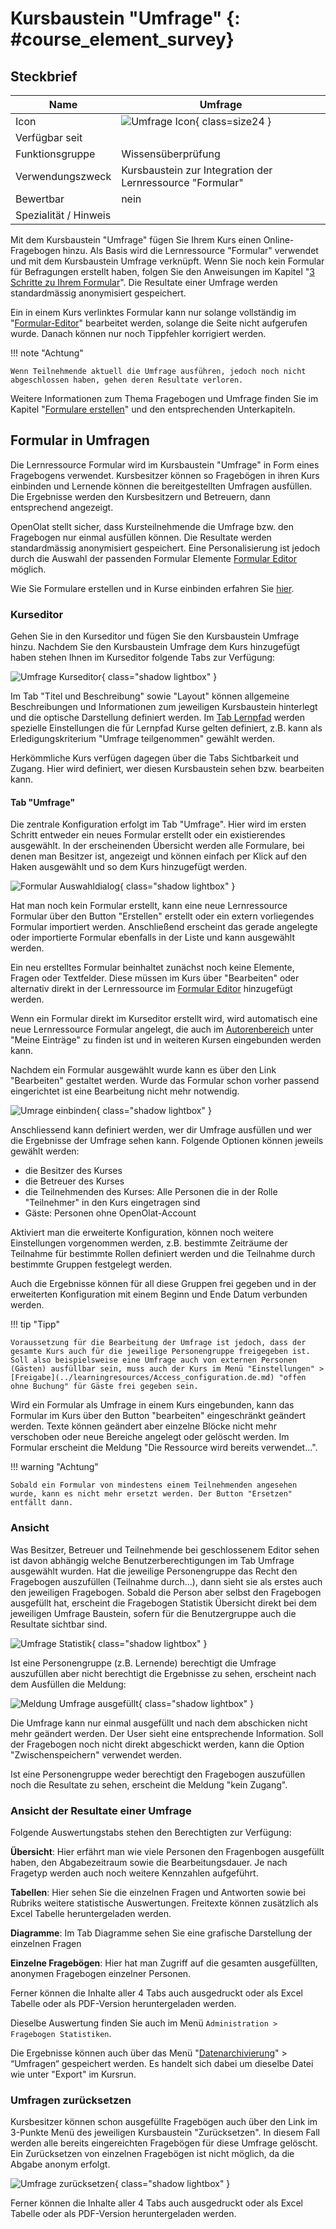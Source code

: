 # Kursbaustein "Umfrage" {: #course_element_survey}

## Steckbrief

Name | Umfrage
---------|----------
Icon | ![Umfrage Icon](assets/formular_434343_64.png){ class=size24  }
Verfügbar seit | 
Funktionsgruppe | Wissensüberprüfung
Verwendungszweck | Kursbaustein zur Integration der Lernressource "Formular"
Bewertbar | nein
Spezialität / Hinweis |



Mit dem Kursbaustein "Umfrage" fügen Sie Ihrem Kurs einen Online-Fragebogen hinzu. Als Basis wird die Lernressource "Formular" verwendet und mit dem Kursbaustein Umfrage verknüpft. Wenn Sie noch kein Formular für Befragungen erstellt haben, folgen Sie den Anweisungen im Kapitel "[3 Schritte zu Ihrem Formular](../forms/Three_Steps_to_your_Form.de.md)". Die Resultate einer Umfrage werden standardmässig anonymisiert gespeichert.

Ein in einem Kurs verlinktes Formular kann nur solange vollständig im "[Formular-Editor](../learningresources/Form_Editor.de.md)" bearbeitet werden, solange die Seite nicht aufgerufen wurde. Danach können nur noch Tippfehler korrigiert werden.

!!! note "Achtung"

    Wenn Teilnehmende aktuell die Umfrage ausführen, jedoch noch nicht abgeschlossen haben, gehen deren Resultate verloren.

Weitere Informationen zum Thema Fragebogen und Umfrage finden Sie im Kapitel "[Formulare erstellen](../learningresources/Form.de.md)" und den entsprechenden Unterkapiteln.

## Formular in Umfragen

Die Lernressource Formular wird im Kursbaustein "Umfrage" in Form eines Fragebogens verwendet. Kursbesitzer können so Fragebögen in ihren Kurs einbinden und Lernende können die bereitgestellten Umfragen ausfüllen. Die Ergebnisse werden den Kursbesitzern und Betreuern, dann entsprechend angezeigt.

OpenOlat stellt sicher, dass Kursteilnehmende die Umfrage bzw. den Fragebogen nur einmal ausfüllen können. Die Resultate werden standardmässig anonymisiert gespeichert. Eine Personalisierung ist jedoch durch die Auswahl der passenden Formular Elemente [Formular Editor](../learningresources/Form_Editor.de.md) möglich.

Wie Sie Formulare erstellen und in Kurse einbinden erfahren Sie [hier](../forms/Three_Steps_to_your_Form.de.md).

### Kurseditor

Gehen Sie in den Kurseditor und fügen Sie den Kursbaustein Umfrage hinzu. Nachdem Sie den Kursbaustein Umfrage dem Kurs hinzugefügt haben stehen Ihnen im Kurseditor folgende Tabs zur Verfügung:

![Umfrage Kurseditor](assets/Umfrage_Kurseditor.png){ class="shadow lightbox" }

Im Tab "Titel und Beschreibung" sowie "Layout" können allgemeine Beschreibungen und Informationen zum jeweiligen Kursbaustein hinterlegt und die optische Darstellung definiert werden. Im [Tab Lernpfad](../learningresources/Learning_path_course_Course_editor.de.md) werden spezielle Einstellungen die für Lernpfad Kurse gelten definiert, z.B. kann als Erledigungskriterium "Umfrage teilgenommen" gewählt werden.

Herkömmliche Kurs verfügen dagegen über die Tabs Sichtbarkeit und Zugang. Hier wird definiert, wer diesen Kursbaustein sehen bzw. bearbeiten kann.

#### Tab "Umfrage"

Die zentrale Konfiguration erfolgt im Tab "Umfrage". Hier wird im ersten Schritt entweder ein neues Formular erstellt oder ein existierendes ausgewählt. In der erscheinenden Übersicht werden alle Formulare, bei denen man Besitzer ist, angezeigt und können einfach per Klick auf den Haken ausgewählt und so dem Kurs hinzugefügt werden.

![Formular Auswahldialog](assets/Formular_auswahlmenue1.jpg){ class="shadow lightbox" }

Hat man noch kein Formular erstellt, kann eine neue Lernressource Formular über den Button "Erstellen" erstellt oder ein extern vorliegendes Formular importiert werden. Anschließend erscheint das gerade angelegte oder importierte Formular ebenfalls in der Liste und kann ausgewählt werden.

Ein neu erstelltes Formular beinhaltet zunächst noch keine Elemente, Fragen oder Textfelder. Diese müssen im Kurs über "Bearbeiten" oder alternativ direkt in der Lernressource im [Formular Editor](../learningresources/Form_Editor.de.md) hinzugefügt werden.

Wenn ein Formular direkt im Kurseditor erstellt wird, wird automatisch eine neue Lernressource Formular angelegt, die auch im [Autorenbereich](../area_modules/Authoring.de.md) unter "Meine Einträge" zu finden ist und in weiteren Kursen eingebunden werden kann.

Nachdem ein Formular ausgewählt wurde kann es über den Link "Bearbeiten" gestaltet werden. Wurde das Formular schon vorher passend eingerichtet ist eine Bearbeitung nicht mehr notwendig.

![Umrage einbinden](assets/Umfrage_Tab.png){ class="shadow lightbox" }

Anschliessend kann definiert werden, wer dir Umfrage ausfüllen und wer die Ergebnisse der Umfrage sehen kann. Folgende Optionen können jeweils gewählt werden:

* die Besitzer des Kurses
* die Betreuer des Kurses
* die Teilnehmenden des Kurses: Alle Personen die in der Rolle "Teilnehmer" in den Kurs eingetragen sind
* Gäste: Personen ohne OpenOlat-Account

Aktiviert man die erweiterte Konfiguration, können noch weitere Einstellungen vorgenommen werden, z.B. bestimmte Zeiträume der Teilnahme für bestimmte Rollen definiert werden und die Teilnahme durch bestimmte Gruppen festgelegt werden.

Auch die Ergebnisse können für all diese Gruppen frei gegeben und in der erweiterten Konfiguration mit einem Beginn und Ende Datum verbunden werden.

!!! tip "Tipp"

    Voraussetzung für die Bearbeitung der Umfrage ist jedoch, dass der gesamte Kurs auch für die jeweilige Personengruppe freigegeben ist. Soll also beispielsweise eine Umfrage auch von externen Personen (Gästen) ausfüllbar sein, muss auch der Kurs im Menü "Einstellungen" > [Freigabe](../learningresources/Access_configuration.de.md) "offen ohne Buchung" für Gäste frei gegeben sein.

Wird ein Formular als Umfrage in einem Kurs eingebunden, kann das Formular im Kurs über den Button "bearbeiten" eingeschränkt geändert werden. Texte können geändert aber einzelne Blöcke nicht mehr verschoben oder neue Bereiche angelegt oder gelöscht werden. Im Formular erscheint die Meldung "Die Ressource wird bereits verwendet...".

!!! warning "Achtung"

    Sobald ein Formular von mindestens einem Teilnehmenden angesehen wurde, kann es nicht mehr ersetzt werden. Der Button "Ersetzen" entfällt dann.

### Ansicht

Was Besitzer, Betreuer und Teilnehmende bei geschlossenem Editor sehen ist davon abhängig welche Benutzerberechtigungen im Tab Umfrage ausgewählt wurden. Hat die jeweilige Personengruppe das Recht den Fragebogen auszufüllen (Teilnahme durch...), dann sieht sie als erstes auch den jeweiligen Fragebogen.  Sobald die Person aber selbst den Fragebogen ausgefüllt hat, erscheint die Fragebogen Statistik Übersicht direkt bei dem jeweiligen Umfrage Baustein, sofern für die Benutzergruppe auch die Resultate sichtbar sind.

![Umfrage Statistik](assets/Umfrage_Kurs.jpg){ class="shadow lightbox" }

Ist eine Personengruppe (z.B. Lernende) berechtigt die Umfrage auszufüllen aber nicht berechtigt die Ergebnisse zu sehen, erscheint nach dem Ausfüllen die Meldung:

![Meldung Umfrage ausgefüllt](assets/Umfrage_ausgefuellt.jpg){ class="shadow lightbox" }

Die Umfrage kann nur einmal ausgefüllt und nach dem abschicken nicht mehr geändert werden. Der User sieht eine entsprechende Information. Soll der Fragebogen noch nicht direkt abgeschickt werden, kann die Option "Zwischenspeichern" verwendet werden.

Ist eine Personengruppe weder berechtigt den Fragebogen auszufüllen noch die Resultate zu sehen, erscheint die Meldung "kein Zugang".

### Ansicht der Resultate einer Umfrage

Folgende Auswertungstabs stehen den Berechtigten zur Verfügung:

**Übersicht**: Hier erfährt man wie viele Personen den Fragenbogen ausgefüllt haben, den Abgabezeitraum sowie die Bearbeitungsdauer. Je nach Fragetyp werden auch noch weitere Kennzahlen aufgeführt.

**Tabellen**: Hier sehen Sie die einzelnen Fragen und Antworten sowie bei Rubriks weitere statistische Auswertungen. Freitexte können zusätzlich als Excel Tabelle heruntergeladen werden.

**Diagramme**: Im Tab Diagramme sehen Sie eine grafische Darstellung der einzelnen Fragen

**Einzelne Fragebögen**: Hier hat man Zugriff auf die gesamten ausgefüllten, anonymen Fragebogen einzelner Personen.  
  
Ferner können die Inhalte aller 4 Tabs auch ausgedruckt oder als Excel Tabelle oder als PDF-Version heruntergeladen werden.

Dieselbe Auswertung finden Sie auch im Menü `Administration > Fragebogen Statistiken`.

Die Ergebnisse können auch über das Menü "[Datenarchivierung](../learningresources/Using_Course_Tools.de.md)" > “Umfragen“ gespeichert werden. Es handelt sich dabei um dieselbe Datei wie unter "Export" im Kursrun.

### Umfragen zurücksetzen

Kursbesitzer können schon ausgefüllte Fragebögen auch über den Link im 3-Punkte Menü des jeweiligen Kursbaustein "Zurücksetzen". In diesem Fall werden alle bereits eingereichten Fragebögen für diese Umfrage gelöscht. Ein Zurücksetzen von einzelnen Fragebögen ist nicht möglich, da die Abgabe anonym erfolgt.

![Umfrage zurücksetzen](assets/Umfrage_zuruecksetzen.jpg){ class="shadow lightbox" }

Ferner können die Inhalte aller 4 Tabs auch ausgedruckt oder als Excel Tabelle oder als PDF-Version heruntergeladen werden.
